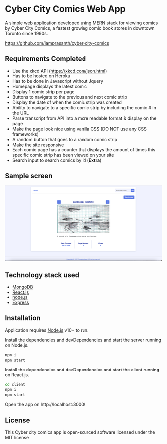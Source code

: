 # Cyber City Comics Web App
A simple web application developed using MERN stack for viewing comics by Cyber City Comics, a fastest growing comic book stores in downtown Toronto since 1990s.

https://github.com/iamprasanth/cyber-city-comics

## Requirements Completed

* Use the xkcd API (https://xkcd.com/json.html)
* Has to be hosted on Heroku
* Has to be done in Javascript without Jquery
* Homepage displays the latest comic
* Display 1 comic strip per page
* Buttons to navigate to the previous and next comic strip
* Display the date of when the comic strip was created
* Ability to navigate to a specific comic strip by including the comic # in the URL
* Parse transcript from API into a more readable format & display on the page
* Make the page look nice using vanilla CSS (DO NOT use any CSS frameworks)
* A random button that goes to a random comic strip
* Make the site responsive
* Each comic page has a counter that displays the amount of times this specific comic strip has been viewed on your site
* Search input to search comics by id (**Extra**)

## Sample screen

![alt text](https://github.com/iamprasanth/cyber-city-comics/blob/main/client/public/screens/screen1.png?raw=true)

## Technology stack used

- [MongoDB]
- [React.js]
- [node.js]
- [Express]

## Installation

Application requires [Node.js](https://nodejs.org/) v10+ to run.

Install the dependencies and devDependencies and start the server running on Node.js.

```sh
npm i
npm start
```
Install the dependencies and devDependencies and start the client running on React.js.

```sh
cd client
npm i
npm start
```
Open the app on http://localhost:3000/

## License

This Cyber city comics app is open-sourced software licensed under the MIT license


   [React.js]: <https://reactjs.org/>
   [MongoDB]: <https://docs.mongodb.com/>
   [node.js]: <http://nodejs.org>
   [Express]: <http://expressjs.com>


